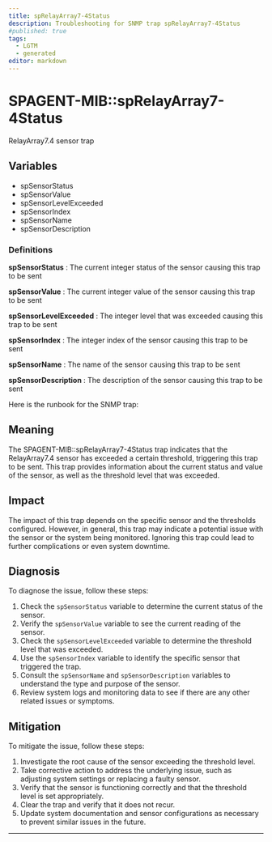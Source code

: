 ```yaml
---
title: spRelayArray7-4Status
description: Troubleshooting for SNMP trap spRelayArray7-4Status
#published: true
tags:
  - LGTM
  - generated
editor: markdown
---
```


# SPAGENT-MIB::spRelayArray7-4Status 

RelayArray7.4 sensor trap 


## Variables


  - spSensorStatus
  - spSensorValue
  - spSensorLevelExceeded
  - spSensorIndex
  - spSensorName
  - spSensorDescription 

### Definitions 


**spSensorStatus** 
: The current integer status of the sensor causing this trap to be sent 

**spSensorValue** 
: The current integer value of the sensor causing this trap to be sent 

**spSensorLevelExceeded** 
: The integer level that was exceeded causing this trap to be sent 

**spSensorIndex** 
: The integer index of the sensor causing this trap to be sent 

**spSensorName** 
: The name of the sensor causing this trap to be sent 

**spSensorDescription** 
: The description of the sensor causing this trap to be sent 


Here is the runbook for the SNMP trap:

## Meaning

The SPAGENT-MIB::spRelayArray7-4Status trap indicates that the RelayArray7.4 sensor has exceeded a certain threshold, triggering this trap to be sent. This trap provides information about the current status and value of the sensor, as well as the threshold level that was exceeded.

## Impact

The impact of this trap depends on the specific sensor and the thresholds configured. However, in general, this trap may indicate a potential issue with the sensor or the system being monitored. Ignoring this trap could lead to further complications or even system downtime.

## Diagnosis

To diagnose the issue, follow these steps:

1. Check the `spSensorStatus` variable to determine the current status of the sensor.
2. Verify the `spSensorValue` variable to see the current reading of the sensor.
3. Check the `spSensorLevelExceeded` variable to determine the threshold level that was exceeded.
4. Use the `spSensorIndex` variable to identify the specific sensor that triggered the trap.
5. Consult the `spSensorName` and `spSensorDescription` variables to understand the type and purpose of the sensor.
6. Review system logs and monitoring data to see if there are any other related issues or symptoms.

## Mitigation

To mitigate the issue, follow these steps:

1. Investigate the root cause of the sensor exceeding the threshold level.
2. Take corrective action to address the underlying issue, such as adjusting system settings or replacing a faulty sensor.
3. Verify that the sensor is functioning correctly and that the threshold level is set appropriately.
4. Clear the trap and verify that it does not recur.
5. Update system documentation and sensor configurations as necessary to prevent similar issues in the future.
---




